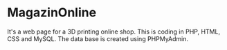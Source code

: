 # MagazinOnline

It's a web page for a 3D printing online shop. This is coding in PHP, HTML, CSS and MySQL. The data base is created using PHPMyAdmin.  
